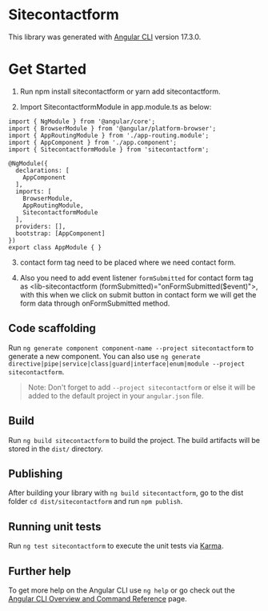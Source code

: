 # Sitecontactform

This library was generated with [Angular CLI](https://github.com/angular/angular-cli) version 17.3.0.

# Get Started 

1. Run npm install sitecontactform or yarn add sitecontactform.

2. Import SitecontactformModule in app.module.ts as below:

```
import { NgModule } from '@angular/core';
import { BrowserModule } from '@angular/platform-browser';
import { AppRoutingModule } from './app-routing.module';
import { AppComponent } from './app.component';
import { SitecontactformModule } from 'sitecontactform';

@NgModule({
  declarations: [
    AppComponent
  ],
  imports: [
    BrowserModule,
    AppRoutingModule,
    SitecontactformModule
  ],
  providers: [],
  bootstrap: [AppComponent]
})
export class AppModule { }

```

3. contact form tag <lib-sitecontactform></lib-sitecontactform> need to be placed where we need contact form.

4. Also you need to add event listener `formSubmitted` for contact form tag as <lib-sitecontactform (formSubmitted)="onFormSubmitted($event)"></lib-sitecontactform>, with this when we click on submit button in contact form we will get the form data through onFormSubmitted method.



## Code scaffolding

Run `ng generate component component-name --project sitecontactform` to generate a new component. You can also use `ng generate directive|pipe|service|class|guard|interface|enum|module --project sitecontactform`.
> Note: Don't forget to add `--project sitecontactform` or else it will be added to the default project in your `angular.json` file. 

## Build

Run `ng build sitecontactform` to build the project. The build artifacts will be stored in the `dist/` directory.

## Publishing

After building your library with `ng build sitecontactform`, go to the dist folder `cd dist/sitecontactform` and run `npm publish`.

## Running unit tests

Run `ng test sitecontactform` to execute the unit tests via [Karma](https://karma-runner.github.io).

## Further help

To get more help on the Angular CLI use `ng help` or go check out the [Angular CLI Overview and Command Reference](https://angular.io/cli) page.
